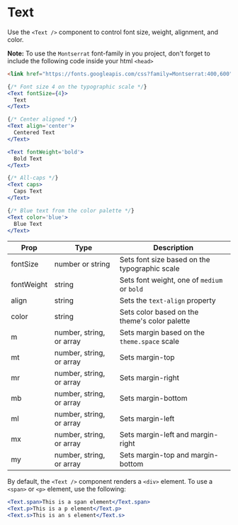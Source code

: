 
# Text

Use the `<Text />` component to control font size, weight, alignment, and color.

**Note:** To use the `Montserrat` font-family in you project, don't forget to include the following code inside your html `<head>`

```html
<link href="https://fonts.googleapis.com/css?family=Montserrat:400,600" rel="stylesheet">
```

```.jsx
{/* Font size 4 on the typographic scale */}
<Text fontSize={4}>
  Text
</Text>
```

```.jsx
{/* Center aligned */}
<Text align='center'>
  Centered Text
</Text>
```

```.jsx
<Text fontWeight='bold'>
  Bold Text
</Text>
```

```.jsx
{/* All-caps */}
<Text caps>
  Caps Text
</Text>
```

```.jsx
{/* Blue text from the color palette */}
<Text color='blue'>
  Blue Text
</Text>
```

Prop | Type | Description
---|---|---
fontSize | number or string | Sets font size based on the typographic scale
fontWeight | string | Sets font weight, one of `medium` or `bold`
align | string | Sets the `text-align` property
color | string | Sets color based on the theme's color palette
m | number, string, or array | Sets margin based on the `theme.space` scale
mt | number, string, or array | Sets margin-top
mr | number, string, or array | Sets margin-right
mb | number, string, or array | Sets margin-bottom
ml | number, string, or array | Sets margin-left
mx | number, string, or array | Sets margin-left and margin-right
my | number, string, or array | Sets margin-top and margin-bottom

By default, the `<Text />` component renders a `<div>` element.
To use a `<span>` or `<p>` element, use the following:

```.jsx
<Text.span>This is a span element</Text.span>
<Text.p>This is a p element</Text.p>
<Text.s>This is an s element</Text.s>
```
